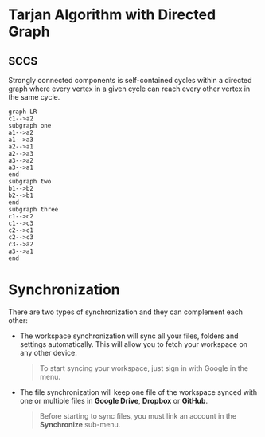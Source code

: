 # Tarjan Algorithm with Directed Graph

## SCCS
Strongly connected components is self-contained cycles within a directed graph where every vertex in a given cycle can reach every other vertex in the same cycle. 


```mermaid
graph LR
c1-->a2
subgraph one
a1-->a2
a1-->a3
a2-->a1
a2-->a3
a3-->a2
a3-->a1
end
subgraph two
b1-->b2
b2-->b1
end
subgraph three
c1-->c2
c1-->c3
c2-->c1
c2-->c3
c3-->a2
a3-->a1
end

```

# Synchronization
There are two types of synchronization and they can complement each other:

- The workspace synchronization will sync all your files, folders and settings automatically. This will allow you to fetch your workspace on any other device.
	> To start syncing your workspace, just sign in with Google in the menu.

- The file synchronization will keep one file of the workspace synced with one or multiple files in **Google Drive**, **Dropbox** or **GitHub**.
	> Before starting to sync files, you must link an account in the **Synchronize** sub-menu.




<!--stackedit_data:
eyJoaXN0b3J5IjpbLTEzNTE0MTc4NTIsLTE0NzYzNzg4NTFdfQ
==
-->